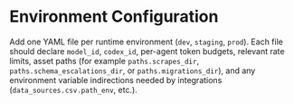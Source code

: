 # Environment Configuration

Add one YAML file per runtime environment (`dev`, `staging`, `prod`). Each file
should declare `model_id`, `codex_id`, per-agent token budgets, relevant rate
limits, asset paths (for example `paths.scrapes_dir`, `paths.schema_escalations_dir`,
or `paths.migrations_dir`), and any environment variable indirections needed by
integrations (`data_sources.csv.path_env`, etc.).
